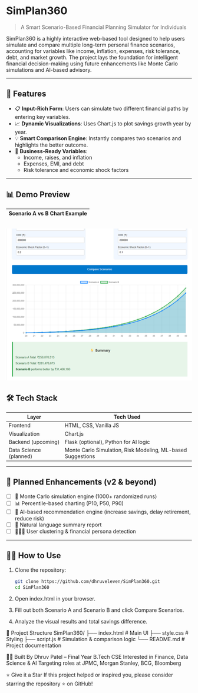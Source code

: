 # SimPlan360

> A Smart Scenario-Based Financial Planning Simulator for Individuals

SimPlan360 is a highly interactive web-based tool designed to help users simulate and compare multiple long-term personal finance scenarios, accounting for variables like income, inflation, expenses, risk tolerance, debt, and market growth. The project lays the foundation for intelligent financial decision-making using future enhancements like Monte Carlo simulations and AI-based advisory.

---

## 🚀 Features

- 📋 **Input-Rich Form**: Users can simulate two different financial paths by entering key variables.
- 📈 **Dynamic Visualizations**: Uses Chart.js to plot savings growth year by year.
- 💡 **Smart Comparison Engine**: Instantly compares two scenarios and highlights the better outcome.
- 💼 **Business-Ready Variables**:
  - Income, raises, and inflation
  - Expenses, EMI, and debt
  - Risk tolerance and economic shock factors

---

## 📊 Demo Preview

| Scenario A vs B Chart Example |
| ----------------------------- |

## ![alt text](<Screenshot 2025-06-19 001147.png>)

## 🛠 Tech Stack

| Layer                  | Tech Used                                                   |
| ---------------------- | ----------------------------------------------------------- |
| Frontend               | HTML, CSS, Vanilla JS                                       |
| Visualization          | Chart.js                                                    |
| Backend (upcoming)     | Flask (optional), Python for AI logic                       |
| Data Science (planned) | Monte Carlo Simulation, Risk Modeling, ML-based Suggestions |

---

## 🧠 Planned Enhancements (v2 & beyond)

- [ ] 🧮 Monte Carlo simulation engine (1000+ randomized runs)
- [ ] 📊 Percentile-based charting (P10, P50, P90)
- [ ] 🧠 AI-based recommendation engine (increase savings, delay retirement, reduce risk)
- [ ] 📃 Natural language summary report
- [ ] 🧑‍🤝‍🧑 User clustering & financial persona detection

---

## 🧑‍💻 How to Use

1. Clone the repository:
   ```bash
   git clone https://github.com/dhruveleven/SimPlan360.git
   cd SimPlan360
   ```
2. Open index.html in your browser.

3. Fill out both Scenario A and Scenario B and click Compare Scenarios.

4. Analyze the visual results and total savings difference.

📂 Project Structure
SimPlan360/
├── index.html # Main UI
├── style.css # Styling
├── script.js # Simulation & comparison logic
└── README.md # Project documentation

👨‍🎓 Built By
Dhruv Patel – Final Year B.Tech CSE
Interested in Finance, Data Science & AI
Targeting roles at JPMC, Morgan Stanley, BCG, Bloomberg

⭐️ Give it a Star
If this project helped or inspired you, please consider starring the repository ⭐ on GitHub!
